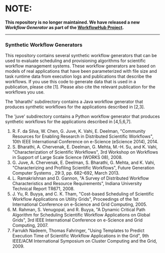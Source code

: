 
# NOTE: 

**This repository is no longer maintained. We have released a new _Workflow Generator_ as part of the [WorkflowHub Project](https://workflowhub.org).** 

---

### Synthetic Workflow Generators

This repository contains several synthetic workflow generators that can be used
to evaluate scheduling and provisioning algorithms for scientific workflow
management systems. These workflow generators are based on models of real
applications that have been parameterized with file size and task runtime data
from execution logs and publications that describe the workflows. If you use
this code to generate data that is used in a publication, please cite [1].
Please also cite the relevant publication for the workflows you use.

The 'bharathi' subdirectory contains a Java workflow generator that produces
synthetic workflows for the applications described in [2,3].

The 'juve' subdirectory contains a Python workflow generator that produces
synthetic workflows for the applications described in [4,5,6,7].

1. R. F. da Silva, W. Chen, G. Juve, K. Vahi, E. Deelman, "Community Resources
   for Enabling Research in Distributed Scientific Workflows", 10th IEEE
   International Conference on e-Science (eScience 2014), 2014.
2. S. Bharathi, A. Chervenak, E. Deelman, G. Mehta, M.-H. Su, and K. Vahi,
   "Characterization of Scientific Workflows", 3rd Workshop on Workflows in
   Support of Large Scale Science (WORKS 08), 2008.
3. G. Juve, A. Chervenak, E. Deelman, S. Bharathi, G. Mehta, and K. Vahi,
   "Characterizing and Profiling Scientific Workflows", Future Generation
   Computer Systems , 29:3, pp. 682–692, March 2013.
4. L. Ramakrishnan and D. Gannon, "A Survey of Distributed Workflow
   Characteristics and Resource Requirements", Indiana University Technical
   Report TR671, 2008.
5. J. Yu, R. Buyya, and C. K. Tham, "Cost-based Scheduling of Scientific
   Workflow Applications on Utility Grids", Proceedings of the 1st
   International Conference on e-Science and Grid Computing, 2005.
6. M. Rahman, S. Venugopal, and R. Buyya, "A Dynamic Critical Path
   Algorithm for Scheduling Scientific Workflow Applications on Global
   Grids", 3rd IEEE International Conference on e-Science and Grid
   Computing, 2007.
7. Farrukh Nadeem, Thomas Fahringer, "Using Templates to Predict
   Execution Time of Scientific Workflow Applications in the Grid",
   9th IEEE/ACM International Symposium on Cluster Computing and
   the Grid, 2009.

